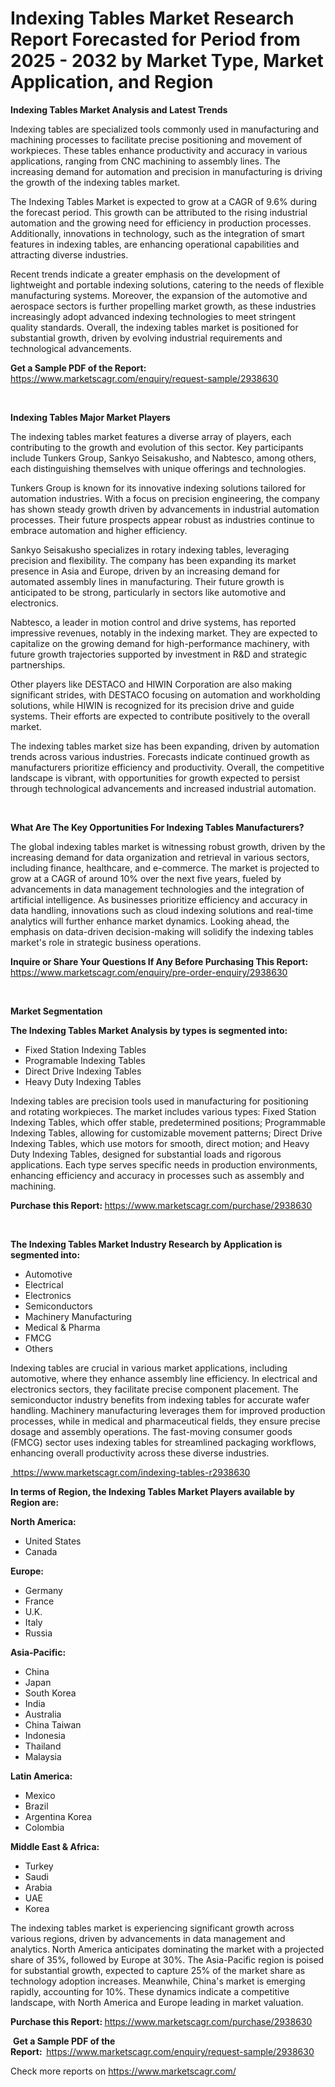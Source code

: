 <p><h1>Indexing Tables Market Research Report Forecasted for Period from 2025 -  2032 by Market Type, Market Application, and Region</h1></p><p><strong>Indexing Tables Market Analysis and Latest Trends</strong></p>
<p><p>Indexing tables are specialized tools commonly used in manufacturing and machining processes to facilitate precise positioning and movement of workpieces. These tables enhance productivity and accuracy in various applications, ranging from CNC machining to assembly lines. The increasing demand for automation and precision in manufacturing is driving the growth of the indexing tables market.</p><p>The Indexing Tables Market is expected to grow at a CAGR of 9.6% during the forecast period. This growth can be attributed to the rising industrial automation and the growing need for efficiency in production processes. Additionally, innovations in technology, such as the integration of smart features in indexing tables, are enhancing operational capabilities and attracting diverse industries.</p><p>Recent trends indicate a greater emphasis on the development of lightweight and portable indexing solutions, catering to the needs of flexible manufacturing systems. Moreover, the expansion of the automotive and aerospace sectors is further propelling market growth, as these industries increasingly adopt advanced indexing technologies to meet stringent quality standards. Overall, the indexing tables market is positioned for substantial growth, driven by evolving industrial requirements and technological advancements.</p></p>
<p><strong>Get a Sample PDF of the Report:&nbsp;</strong> <a href="https://www.marketscagr.com/enquiry/request-sample/2938630?utm_campaign=2948&utm_medium=2&utm_source=Github&utm_content=ia&utm_term=15032025&utm_id=indexing-tables">https://www.marketscagr.com/enquiry/request-sample/2938630</a></p>
<p>&nbsp;</p>
<p><strong>Indexing Tables Major Market Players</strong></p>
<p><p>The indexing tables market features a diverse array of players, each contributing to the growth and evolution of this sector. Key participants include Tunkers Group, Sankyo Seisakusho, and Nabtesco, among others, each distinguishing themselves with unique offerings and technologies. </p><p>Tunkers Group is known for its innovative indexing solutions tailored for automation industries. With a focus on precision engineering, the company has shown steady growth driven by advancements in industrial automation processes. Their future prospects appear robust as industries continue to embrace automation and higher efficiency.</p><p>Sankyo Seisakusho specializes in rotary indexing tables, leveraging precision and flexibility. The company has been expanding its market presence in Asia and Europe, driven by an increasing demand for automated assembly lines in manufacturing. Their future growth is anticipated to be strong, particularly in sectors like automotive and electronics.</p><p>Nabtesco, a leader in motion control and drive systems, has reported impressive revenues, notably in the indexing market. They are expected to capitalize on the growing demand for high-performance machinery, with future growth trajectories supported by investment in R&D and strategic partnerships.</p><p>Other players like DESTACO and HIWIN Corporation are also making significant strides, with DESTACO focusing on automation and workholding solutions, while HIWIN is recognized for its precision drive and guide systems. Their efforts are expected to contribute positively to the overall market.</p><p>The indexing tables market size has been expanding, driven by automation trends across various industries. Forecasts indicate continued growth as manufacturers prioritize efficiency and productivity. Overall, the competitive landscape is vibrant, with opportunities for growth expected to persist through technological advancements and increased industrial automation.</p></p>
<p>&nbsp;</p>
<p><strong>What Are The Key Opportunities For Indexing Tables Manufacturers?</strong></p>
<p><p>The global indexing tables market is witnessing robust growth, driven by the increasing demand for data organization and retrieval in various sectors, including finance, healthcare, and e-commerce. The market is projected to grow at a CAGR of around 10% over the next five years, fueled by advancements in data management technologies and the integration of artificial intelligence. As businesses prioritize efficiency and accuracy in data handling, innovations such as cloud indexing solutions and real-time analytics will further enhance market dynamics. Looking ahead, the emphasis on data-driven decision-making will solidify the indexing tables market's role in strategic business operations.</p></p>
<p><strong>Inquire or Share Your Questions If Any Before Purchasing This Report:</strong> <a href="https://www.marketscagr.com/enquiry/pre-order-enquiry/2938630?utm_campaign=2948&utm_medium=2&utm_source=Github&utm_content=ia&utm_term=15032025&utm_id=indexing-tables">https://www.marketscagr.com/enquiry/pre-order-enquiry/2938630</a></p>
<p>&nbsp;</p>
<p><strong>Market Segmentation</strong></p>
<p><strong>The Indexing Tables Market Analysis by types is segmented into:</strong></p>
<p><ul><li>Fixed Station Indexing Tables</li><li>Programable Indexing Tables</li><li>Direct Drive Indexing Tables</li><li>Heavy Duty Indexing Tables</li></ul></p>
<p><p>Indexing tables are precision tools used in manufacturing for positioning and rotating workpieces. The market includes various types: Fixed Station Indexing Tables, which offer stable, predetermined positions; Programmable Indexing Tables, allowing for customizable movement patterns; Direct Drive Indexing Tables, which use motors for smooth, direct motion; and Heavy Duty Indexing Tables, designed for substantial loads and rigorous applications. Each type serves specific needs in production environments, enhancing efficiency and accuracy in processes such as assembly and machining.</p></p>
<p><strong>Purchase this Report:&nbsp;</strong><a href="https://www.marketscagr.com/purchase/2938630?utm_campaign=2948&utm_medium=2&utm_source=Github&utm_content=ia&utm_term=15032025&utm_id=indexing-tables">https://www.marketscagr.com/purchase/2938630</a></p>
<p>&nbsp;</p>
<p><strong>The Indexing Tables Market Industry Research by Application is segmented into:</strong></p>
<p><ul><li>Automotive</li><li>Electrical</li><li>Electronics</li><li>Semiconductors</li><li>Machinery Manufacturing</li><li>Medical & Pharma</li><li>FMCG</li><li>Others</li></ul></p>
<p><p>Indexing tables are crucial in various market applications, including automotive, where they enhance assembly line efficiency. In electrical and electronics sectors, they facilitate precise component placement. The semiconductor industry benefits from indexing tables for accurate wafer handling. Machinery manufacturing leverages them for improved production processes, while in medical and pharmaceutical fields, they ensure precise dosage and assembly operations. The fast-moving consumer goods (FMCG) sector uses indexing tables for streamlined packaging workflows, enhancing overall productivity across these diverse industries.</p></p>
<p><a href="https://www.marketscagr.com/indexing-tables-r2938630?utm_campaign=2948&utm_medium=2&utm_source=Github&utm_content=ia&utm_term=15032025&utm_id=indexing-tables">&nbsp;https://www.marketscagr.com/indexing-tables-r2938630</a></p>
<p><strong>In terms of Region, the Indexing Tables Market Players available by Region are:</strong></p>
<p>
    <p> <strong> North America: </strong>
        <ul>
            <li>United States</li>
            <li>Canada</li>
        </ul>
        </p> 
    <p> <strong> Europe: </strong>
        <ul>
            <li>Germany</li>
            <li>France</li>
            <li>U.K.</li>
            <li>Italy</li>
            <li>Russia</li>
        </ul>
        </p> 
    <p> <strong> Asia-Pacific: </strong>
        <ul>
            <li>China</li>
            <li>Japan</li>
            <li>South Korea</li>
            <li>India</li>
            <li>Australia</li>
            <li>China Taiwan</li>
            <li>Indonesia</li>
            <li>Thailand</li>
            <li>Malaysia</li>
        </ul>
        </p> 
    <p> <strong> Latin America: </strong>
        <ul>
            <li>Mexico</li>
            <li>Brazil</li>
            <li>Argentina Korea</li>
            <li>Colombia</li>
        </ul>
        </p> 
    <p> <strong> Middle East & Africa: </strong>
        <ul>
            <li>Turkey</li>
            <li>Saudi</li>
            <li>Arabia</li>
            <li>UAE</li>
            <li>Korea</li>
        </ul>
    </p>
    </p>
<p><p>The indexing tables market is experiencing significant growth across various regions, driven by advancements in data management and analytics. North America anticipates dominating the market with a projected share of 35%, followed by Europe at 30%. The Asia-Pacific region is poised for substantial growth, expected to capture 25% of the market share as technology adoption increases. Meanwhile, China's market is emerging rapidly, accounting for 10%. These dynamics indicate a competitive landscape, with North America and Europe leading in market valuation.</p></p>
<p><strong>Purchase this Report: </strong><a href="https://www.marketscagr.com/purchase/2938630?utm_campaign=2948&utm_medium=2&utm_source=Github&utm_content=ia&utm_term=15032025&utm_id=indexing-tables">https://www.marketscagr.com/purchase/2938630</a></p>
<p>&nbsp;<strong>Get a Sample PDF of the Report:&nbsp;&nbsp;</strong><a href="https://www.marketscagr.com/enquiry/request-sample/2938630?utm_campaign=2948&utm_medium=2&utm_source=Github&utm_content=ia&utm_term=15032025&utm_id=indexing-tables">https://www.marketscagr.com/enquiry/request-sample/2938630</a></p>
<p><strong></strong></p>
<p>Check more reports on <a href="https://www.marketscagr.com/?utm_campaign=2948&utm_medium=2&utm_source=Github&utm_content=ia&utm_term=15032025&utm_id=indexing-tables">https://www.marketscagr.com/</a></p>